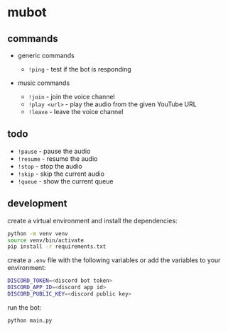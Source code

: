 # mubot

## commands

- generic commands
    - `!ping` - test if the bot is responding

- music commands
    - `!join` - join the voice channel
    - `!play <url>` - play the audio from the given YouTube URL
    - `!leave` - leave the voice channel

## todo

- `!pause` - pause the audio
- `!resume` - resume the audio
- `!stop` - stop the audio
- `!skip` - skip the current audio
- `!queue` - show the current queue

## development

create a virtual environment and install the dependencies:

```bash
python -m venv venv
source venv/bin/activate
pip install -r requirements.txt
```

create a `.env` file with the following variables or add the variables to your environment:

```bash
DISCORD_TOKEN=<discord bot token>
DISCORD_APP_ID=<discord app id>
DISCORD_PUBLIC_KEY=<discord public key>
```

run the bot:

```bash
python main.py
```